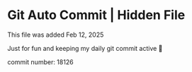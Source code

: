 # Git Auto Commit | Hidden File

This file was added Feb 12, 2025

Just for fun and keeping my daily git commit active 🤪

commit number: 18126
